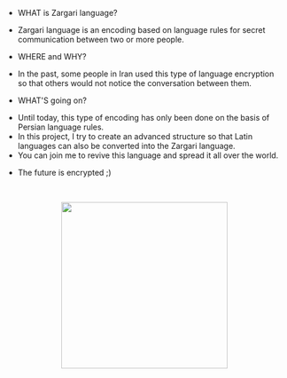 - WHAT is Zargari language?<br>
+ Zargari language is an encoding based on language rules for secret communication between two or more people.<br>

- WHERE and WHY?<br>
+ In the past, some people in Iran used this type of language encryption so that others would not notice the conversation between them.<br>

- WHAT'S going on?<br>
+ Until today, this type of encoding has only been done on the basis of Persian language rules.<br>
+ In this project, I try to create an advanced structure so that Latin languages can also be converted into the Zargari language.<br>
+ You can join me to revive this language and spread it all over the world.<br>


* The future is encrypted ;)<br>

<br>

<p align="center">
<img align="center" width="300" src="https://user-images.githubusercontent.com/117990649/204152483-b7cf559a-6c0e-4f80-8b5c-eec8870ee1e2.jpg" />
